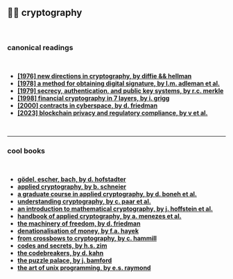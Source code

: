 ## 🧮🏴 cryptography


<br>


### canonical readings

<br>

* **[[1976] new directions in cryptography, by diffie && hellman](https://www-ee.stanford.edu/~hellman/publications/24.pdf)**
* **[[1978] a method for obtaining digital signature, by l.m. adleman et al.](https://dl.acm.org/doi/10.1145/359340.359342)**
* **[[1979] secrecy, authentication, and public key systems, by r.c. merkle](https://nakamotoinstitute.org/static/docs/secrecy-authentication-and-public-key-systems.pdf)**
* **[[1998] financial cryptography in 7 layers, by i. grigg](https://iang.org/papers/fc7.html)**
* **[[2000] contracts in cyberspace, by d. friedman](http://www.daviddfriedman.com/Academic/contracts_in_%20cyberspace/contracts_in_cyberspace.htm)**
* **[[2023] blockchain privacy and regulatory compliance, by v et al.](https://www.sciencedirect.com/science/article/pii/S2096720923000519)**

<br>

----

### cool books

<br>

* **[gödel, escher, bach, by d. hofstadter](https://www.goodreads.com/book/show/24113.G_del_Escher_Bach)**
* **[applied cryptography, by b. schneier](https://ia600202.us.archive.org/10/items/AppliedCryptographyBruceSchneier/Applied%20Cryptography%20%28Bruce%20Schneier%29.pdf)**
* **[a graduate course in applied cryptography, by d. boneh et al.](https://toc.cryptobook.us/)**
* **[understanding cryptography, by c. paar et al.](https://crypto-textbook.com/)**
* **[an introduction to mathematical cryptography, by j. hoffstein et al.](https://citeseerx.ist.psu.edu/viewdoc/download?doi=10.1.1.182.9999&rep=rep1&type=pdf)**
* **[handbook of applied cryptography, by a. menezes et al.](https://cacr.uwaterloo.ca/hac/)**
* **[the machinery of freedom, by d. friedman](http://www.daviddfriedman.com/The_Machinery_of_Freedom_.pdf)**
* **[denationalisation of money, by f.a. hayek](https://mises.org/library/denationalisation-money-argument-refined)**
* **[from crossbows to cryptography, by c. hammill](https://nakamotoinstitute.org/static/docs/from-crossbows-to-cryptography.pdf)**
* **[codes and secrets, by h.s. zim](https://www.goodreads.com/book/show/1113675.Codes_and_Secret_Writing)**
* **[the codebreakers, by d. kahn](https://www.goodreads.com/book/show/29608.The_Codebreakers)**
* **[the puzzle palace, by j. bamford](https://www.goodreads.com/en/book/show/804860)**
* **[the art of unix programming, by e.s. raymond](https://nakamotoinstitute.org/static/docs/taoup.pdf)**

